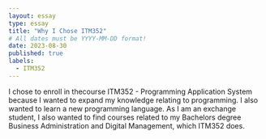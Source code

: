 ```yaml
---
layout: essay
type: essay
title: "Why I Chose ITM352"
# All dates must be YYYY-MM-DD format!
date: 2023-08-30
published: true
labels:
  - ITM352
---
```


I chose to enroll in thecourse ITM352 - Programming Application System because I wanted to expand my knowledge relating to programming. I also wanted to learn a new programming language. As I am an exchange student, I also wanted to find courses related to my Bachelors degree Business Administration and Digital Management, which ITM352 does. 
